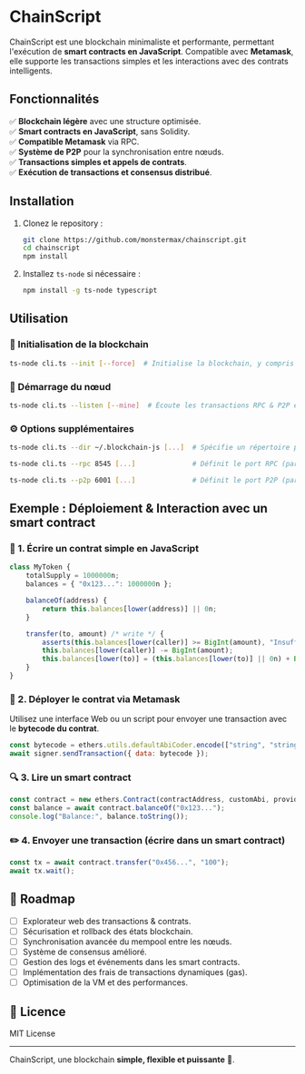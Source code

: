 
# ChainScript

ChainScript est une blockchain minimaliste et performante, permettant l'exécution de **smart contracts en JavaScript**. Compatible avec **Metamask**, elle supporte les transactions simples et les interactions avec des contrats intelligents.

## Fonctionnalités

✅ **Blockchain légère** avec une structure optimisée.  
✅ **Smart contracts en JavaScript**, sans Solidity.  
✅ **Compatible Metamask** via RPC.  
✅ **Système de P2P** pour la synchronisation entre nœuds.  
✅ **Transactions simples et appels de contrats**.  
✅ **Exécution de transactions et consensus distribué**.  

## Installation

1. Clonez le repository :
   ```sh
   git clone https://github.com/monstermax/chainscript.git
   cd chainscript
   npm install
   ```

2. Installez `ts-node` si nécessaire :
   ```sh
   npm install -g ts-node typescript
   ```

## Utilisation

### 📌 Initialisation de la blockchain
```sh
ts-node cli.ts --init [--force]  # Initialise la blockchain, y compris le bloc genesis
```

### 🚀 Démarrage du nœud
```sh
ts-node cli.ts --listen [--mine]  # Écoute les transactions RPC & P2P et mine de nouveaux blocs
```


### ⚙️ Options supplémentaires
```sh
ts-node cli.ts --dir ~/.blockchain-js [...]  # Spécifie un répertoire personnalisé pour la blockchain

ts-node cli.ts --rpc 8545 [...]              # Définit le port RPC (par défaut 8545)

ts-node cli.ts --p2p 6001 [...]              # Définit le port P2P (par défaut 6001)
```

## Exemple : Déploiement & Interaction avec un smart contract

### 📜 1. Écrire un contrat simple en JavaScript
```js
class MyToken {
    totalSupply = 1000000n;
    balances = { "0x123...": 1000000n };

    balanceOf(address) {
        return this.balances[lower(address)] || 0n;
    }

    transfer(to, amount) /* write */ {
        asserts(this.balances[lower(caller)] >= BigInt(amount), "Insufficient balance");
        this.balances[lower(caller)] -= BigInt(amount);
        this.balances[lower(to)] = (this.balances[lower(to)] || 0n) + BigInt(amount);
    }
}
```

### 🚀 2. Déployer le contrat via Metamask

Utilisez une interface Web ou un script pour envoyer une transaction avec le **bytecode du contrat**.

```js
const bytecode = ethers.utils.defaultAbiCoder.encode(["string", "string"], [contractCode, "[]"]);
await signer.sendTransaction({ data: bytecode });
```

### 🔍 3. Lire un smart contract

```js
const contract = new ethers.Contract(contractAddress, customAbi, provider);
const balance = await contract.balanceOf("0x123...");
console.log("Balance:", balance.toString());
```

### ✏️ 4. Envoyer une transaction (écrire dans un smart contract)

```js
const tx = await contract.transfer("0x456...", "100");
await tx.wait();
```

## 📜 Roadmap
- [ ] Explorateur web des transactions & contrats.
- [ ] Sécurisation et rollback des états blockchain.
- [ ] Synchronisation avancée du mempool entre les nœuds.
- [ ] Système de consensus amélioré.
- [ ] Gestion des logs et événements dans les smart contracts.
- [ ] Implémentation des frais de transactions dynamiques (gas).
- [ ] Optimisation de la VM et des performances.

## 📜 Licence
MIT License

---

ChainScript, une blockchain **simple, flexible et puissante** 🚀.

